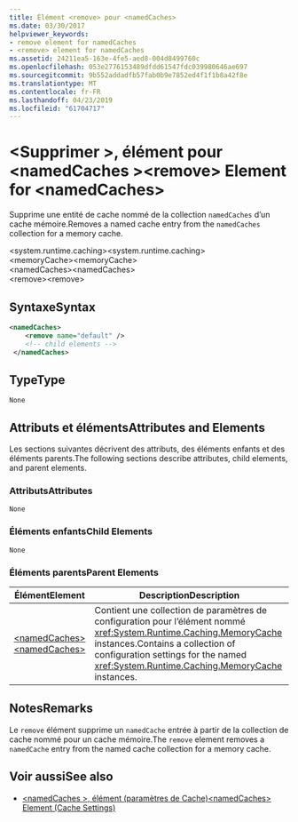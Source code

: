 ```yaml
---
title: Élément <remove> pour <namedCaches>
ms.date: 03/30/2017
helpviewer_keywords:
- remove element for namedCaches
- <remove> element for namedCaches
ms.assetid: 24211ea5-163e-4fe5-aed8-004d8499760c
ms.openlocfilehash: 053e2776153489dfdd61547fdc039980646ae697
ms.sourcegitcommit: 9b552addadfb57fab0b9e7852ed4f1f1b8a42f8e
ms.translationtype: MT
ms.contentlocale: fr-FR
ms.lasthandoff: 04/23/2019
ms.locfileid: "61704717"
---
```

# <a name="remove-element-for-namedcaches"></a><span data-ttu-id="0c115-102">\<Supprimer >, élément pour \<namedCaches ></span><span class="sxs-lookup"><span data-stu-id="0c115-102">\<remove> Element for \<namedCaches></span></span>
<span data-ttu-id="0c115-103">Supprime une entité de cache nommé de la collection `namedCaches` d’un cache mémoire.</span><span class="sxs-lookup"><span data-stu-id="0c115-103">Removes a named cache entry from the `namedCaches` collection for a memory cache.</span></span>  
  
 <span data-ttu-id="0c115-104">\<system.runtime.caching></span><span class="sxs-lookup"><span data-stu-id="0c115-104">\<system.runtime.caching></span></span>  
<span data-ttu-id="0c115-105">\<memoryCache></span><span class="sxs-lookup"><span data-stu-id="0c115-105">\<memoryCache></span></span>  
<span data-ttu-id="0c115-106">\<namedCaches></span><span class="sxs-lookup"><span data-stu-id="0c115-106">\<namedCaches></span></span>  
<span data-ttu-id="0c115-107">\<remove></span><span class="sxs-lookup"><span data-stu-id="0c115-107">\<remove></span></span>  
  
## <a name="syntax"></a><span data-ttu-id="0c115-108">Syntaxe</span><span class="sxs-lookup"><span data-stu-id="0c115-108">Syntax</span></span>  
  
```xml  
<namedCaches>  
    <remove name="default" />  
    <!-- child elements -->  
 </namedCaches>  
```  
  
## <a name="type"></a><span data-ttu-id="0c115-109">Type</span><span class="sxs-lookup"><span data-stu-id="0c115-109">Type</span></span>  
 `None`  
  
## <a name="attributes-and-elements"></a><span data-ttu-id="0c115-110">Attributs et éléments</span><span class="sxs-lookup"><span data-stu-id="0c115-110">Attributes and Elements</span></span>  
 <span data-ttu-id="0c115-111">Les sections suivantes décrivent des attributs, des éléments enfants et des éléments parents.</span><span class="sxs-lookup"><span data-stu-id="0c115-111">The following sections describe attributes, child elements, and parent elements.</span></span>  
  
### <a name="attributes"></a><span data-ttu-id="0c115-112">Attributs</span><span class="sxs-lookup"><span data-stu-id="0c115-112">Attributes</span></span>  
 `None`  
  
### <a name="child-elements"></a><span data-ttu-id="0c115-113">Éléments enfants</span><span class="sxs-lookup"><span data-stu-id="0c115-113">Child Elements</span></span>  
 `None`  
  
### <a name="parent-elements"></a><span data-ttu-id="0c115-114">Éléments parents</span><span class="sxs-lookup"><span data-stu-id="0c115-114">Parent Elements</span></span>  
  
|<span data-ttu-id="0c115-115">Élément</span><span class="sxs-lookup"><span data-stu-id="0c115-115">Element</span></span>|<span data-ttu-id="0c115-116">Description</span><span class="sxs-lookup"><span data-stu-id="0c115-116">Description</span></span>|  
|-------------|-----------------|  
|[<span data-ttu-id="0c115-117">\<namedCaches></span><span class="sxs-lookup"><span data-stu-id="0c115-117">\<namedCaches></span></span>](../../../../../docs/framework/configure-apps/file-schema/runtime/namedcaches-element-cache-settings.md)|<span data-ttu-id="0c115-118">Contient une collection de paramètres de configuration pour l’élément nommé <xref:System.Runtime.Caching.MemoryCache> instances.</span><span class="sxs-lookup"><span data-stu-id="0c115-118">Contains a collection of configuration settings for the named <xref:System.Runtime.Caching.MemoryCache> instances.</span></span>|  
  
## <a name="remarks"></a><span data-ttu-id="0c115-119">Notes</span><span class="sxs-lookup"><span data-stu-id="0c115-119">Remarks</span></span>  
 <span data-ttu-id="0c115-120">Le `remove` élément supprime un `namedCache` entrée à partir de la collection de cache nommé pour un cache mémoire.</span><span class="sxs-lookup"><span data-stu-id="0c115-120">The `remove` element removes a `namedCache` entry from the named cache collection for a memory cache.</span></span>  
  
## <a name="see-also"></a><span data-ttu-id="0c115-121">Voir aussi</span><span class="sxs-lookup"><span data-stu-id="0c115-121">See also</span></span>

- [<span data-ttu-id="0c115-122">\<namedCaches >, élément (paramètres de Cache)</span><span class="sxs-lookup"><span data-stu-id="0c115-122">\<namedCaches> Element (Cache Settings)</span></span>](../../../../../docs/framework/configure-apps/file-schema/runtime/namedcaches-element-cache-settings.md)
